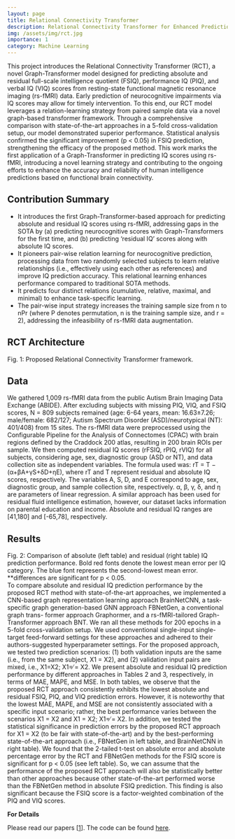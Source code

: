 ```yaml
---
layout: page
title: Relational Connectivity Transformer
description: Relational Connectivity Transformer for Enhanced Prediction of Absolute and Residual Intelligence
img: /assets/img/rct.jpg
importance: 1
category: Machine Learning
---
```




This project introduces the Relational Connectivity Transformer (RCT), a novel Graph-Transformer model designed for predicting absolute and residual full-scale intelligence quotient (FSIQ), performance IQ (PIQ), and verbal IQ (VIQ) scores from resting-state functional magnetic resonance imaging (rs-fMRI) data. Early prediction of neurocognitive impairments via IQ scores may allow for timely intervention. To this end, our RCT model leverages a relation-learning strategy from paired sample data via a novel graph-based transformer framework. Through a comprehensive comparison with state-of-the-art approaches in a 5-fold cross-validation setup, our model demonstrated superior performance. Statistical analysis confirmed the significant improvement (p < 0.05) in FSIQ prediction, strengthening the efficacy of the proposed method. This work marks the first application of a Graph-Transformer in predicting IQ scores using rs-fMRI, introducing a novel learning strategy and contributing to the ongoing efforts to enhance the accuracy and reliability of human intelligence predictions based on functional brain connectivity.

## Contribution Summary
- It introduces the first Graph-Transformer-based approach for predicting absolute and residual IQ scores using rs-fMRI, addressing gaps in the SOTA by (a) predicting neurocognitive scores with Graph-Transformers for the first time, and (b) predicting ‘residual IQ’ scores along with absolute IQ scores.
- It pioneers pair-wise relation learning for neurocognitive prediction, processing data from two randomly selected subjects to learn relative relationships (i.e., effectively using each other as references) and improve IQ prediction accuracy. This relational learning enhances performance compared to traditional SOTA methods.
- It predicts four distinct relations (cumulative, relative, maximal, and minimal) to enhance task-specific learning.
- The pair-wise input strategy increases the training sample size from n to nPr (where P denotes permutation, n is the training sample size, and r = 2), addressing the infeasibility of rs-fMRI data augmentation.

## RCT Architecture
<div class="row">
    <div class="col-sm mt-3 mt-md-0">
        <img class="img-fluid rounded z-depth-1" src="{{ '/assets/img/rct.jpg' | relative_url }}" alt="" title="example image"/>
    </div>
</div>
<div class="caption">
    Fig. 1: Proposed Relational Connectivity Transformer framework.
</div>

## Data
We gathered 1,009 rs-fMRI data from the public Autism Brain Imaging Data Exchange (ABIDE). After excluding subjects with missing PIQ, VIQ, and FSIQ scores, N = 809 subjects remained (age: 6-64 years, mean: 16.63±7.26; male/female: 682/127; Autism Spectrum Disorder (ASD)/neurotypical (NT): 401/408) from 15 sites. The rs-fMRI data were preprocessed using the Configurable Pipeline for the Analysis of Connectomes (CPAC) with brain regions defined by the Craddock 200 atlas, resulting in 200 brain ROIs per sample. We then computed residual IQ scores (rFSIQ, rPIQ, rVIQ) for all subjects, considering age, sex, diagnostic group (ASD or NT), and data collection site as independent variables. The formula used was: rT = T −(α+βA+γS+δD+ηE), where rT and T represent residual and absolute IQ scores, respectively. The variables A, S, D, and E correspond to age, sex, diagnostic group, and sample collection site, respectively. α, β, γ, δ, and η are parameters of linear regression. A similar approach has been used for residual fluid intelligence estimation, however, our dataset lacks information on parental education and income. Absolute and residual IQ ranges are [41,180] and [-65,78], respectively.

## Results
<div class="row">
    <div class="col-sm mt-3 mt-md-0">
        <img class="img-fluid rounded z-depth-1" src="{{ '/assets/img/rct_results.jpg' | relative_url }}" alt="" title="example image"/>
    </div>
</div>
<div class="caption">
    Fig. 2: Comparison of absolute (left table) and residual (right table) IQ prediction performance. Bold red fonts denote the lowest mean error per IQ category. The blue font represents the second-lowest mean error. **differences are significant for p < 0.05.
</div>
To compare absolute and residual IQ prediction performance by the proposed RCT method with state-of-the-art approaches, we implemented a CNN-based graph representation learning approach BrainNetCNN, a task-specific graph generation-based GNN approach FBNetGen, a conventional graph trans- former approach Graphormer, and a rs-fMRI-tailored Graph-Transformer approach BNT. We ran all these methods for 200 epochs in a 5-fold cross-validation setup. We used conventional single-input single-target feed-forward settings for these approaches and adhered to their authors-suggested hyperparameter settings. For the proposed approach, we tested two prediction scenarios: (1) both validation inputs are the same (i.e., from the same subject, X1 = X2), and (2) validation input pairs are mixed, i.e., X1=X2; X1= ̸= X2. We present absolute and residual IQ prediction performance by different approaches in Tables 2 and 3, respectively, in terms of MAE, MAPE, and MSE. In both tables, we observe that the proposed RCT approach consistently exhibits the lowest absolute and residual FSIQ, PIQ, and VIQ prediction errors. However, it is noteworthy that the lowest MAE, MAPE, and MSE are not consistently associated with a specific input scenario; rather, the best performance varies between the scenarios X1 = X2 and X1 = X2; X1= ̸= X2. In addition, we tested the statistical significance in prediction errors by the proposed RCT approach for X1 = X2 (to be fair with state-of-the-art) and by the best-performing state-of-the-art approach (i.e., FBNetGen in left table, and BrainNetCNN in right table). We found that the 2-tailed t-test on absolute error and absolute percentage error by the RCT and FBNetGen methods for the FSIQ score is significant for p < 0.05 (see left table). So, we can assume that the performance of the proposed RCT approach will also be statistically better than other approaches because other state-of-the-art performed worse than the FBNetGen method in absolute FSIQ prediction. This finding is also significant because the FSIQ score is a factor-weighted combination of the PIQ and VIQ scores.

<strong>For Details</strong>

Please read our papers [[1](https://marafathussain.github.io/assets/pdf/prime2024.pdf)]. The code can be found [here](https://github.com/marafathussain/RelationalConnectivityTransformer).
